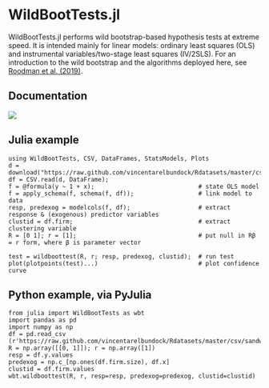 # WildBootTests.jl
WildBootTests.jl performs wild bootstrap-based hypothesis tests at extreme speed. It is intended mainly for linear models: ordinary least squares (OLS) and instrumental variables/two-stage least squares (IV/2SLS). For an introduction to the wild bootstrap and the algorithms deployed here, see [Roodman et al. (2019)](https://www.econ.queensu.ca/sites/econ.queensu.ca/files/qed_wp_1406.pdf).

## Documentation
[![](https://img.shields.io/badge/docs-dev-blue.svg)](https://droodman.github.io/WildBootTests.jl/dev)

## Julia example

```
using WildBootTests, CSV, DataFrames, StatsModels, Plots
d = download("https://raw.github.com/vincentarelbundock/Rdatasets/master/csv/sandwich/PetersenCL.csv");
df = CSV.read(d, DataFrame);
f = @formula(y ~ 1 + x);                             # state OLS model
f = apply_schema(f, schema(f, df));                  # link model to data
resp, predexog = modelcols(f, df);                   # extract response & (exogenous) predictor variables
clustid = df.firm;                                   # extract clustering variable
R = [0 1]; r = [1];                                  # put null in Rβ = r form, where β is parameter vector

test = wildboottest(R, r; resp, predexog, clustid);  # run test
plot(plotpoints(test)...)                            # plot confidence curve
```

## Python example, via PyJulia
```
from julia import WildBootTests as wbt
import pandas as pd
import numpy as np
df = pd.read_csv (r'https://raw.github.com/vincentarelbundock/Rdatasets/master/csv/sandwich/PetersenCL.csv')
R = np.array([[0, 1]]); r = np.array([1])
resp = df.y.values
predexog = np.c_[np.ones(df.firm.size), df.x]
clustid = df.firm.values
wbt.wildboottest(R, r, resp=resp, predexog=predexog, clustid=clustid)
```
